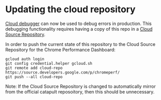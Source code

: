 # Updating the cloud repository

[Cloud debugger](https://cloud.google.com/tools/cloud-debugger/)
can now be used to debug errors in production. This debugging
functionality requires having a copy of this repo in a [Cloud Source
Repository](https://cloud.google.com/tools/cloud-repositories/docs/).

In order to push the current state of this repository to the
Cloud Source Repository for the Chrome Performance Dashboard:

    gcloud auth login
    git config credential.helper gcloud.sh
    git remote add cloud-repo https://source.developers.google.com/p/chromeperf/
    git push --all cloud-repo

Note: If the Cloud Source Repository is changed to automatically mirror
from the official catapult reposoitory, then this should be unnecessary.


